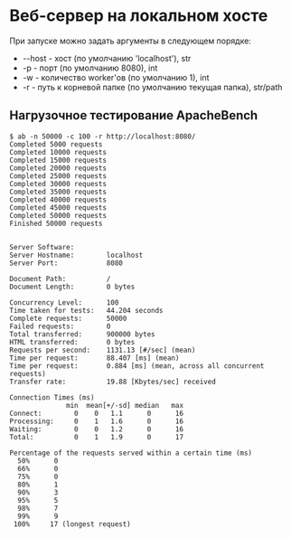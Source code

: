 # Веб-сервер на локальном хосте
При запуске можно задать аргументы в следующем порядке:
- --host - хост (по умолчанию 'localhost'), str
- -p - порт (по умолчанию 8080), int
- -w - количество worker'ов (по умолчанию 1), int
- -r - путь к корневой папке (по умолчанию текущая папка), str/path

## Нагрузочное тестирование ApacheBench

```
$ ab -n 50000 -c 100 -r http://localhost:8080/
Completed 5000 requests
Completed 10000 requests
Completed 15000 requests
Completed 20000 requests
Completed 25000 requests
Completed 30000 requests
Completed 35000 requests
Completed 40000 requests
Completed 45000 requests
Completed 50000 requests
Finished 50000 requests


Server Software:
Server Hostname:        localhost
Server Port:            8080

Document Path:          /
Document Length:        0 bytes

Concurrency Level:      100
Time taken for tests:   44.204 seconds
Complete requests:      50000
Failed requests:        0
Total transferred:      900000 bytes
HTML transferred:       0 bytes
Requests per second:    1131.13 [#/sec] (mean)
Time per request:       88.407 [ms] (mean)
Time per request:       0.884 [ms] (mean, across all concurrent requests)
Transfer rate:          19.88 [Kbytes/sec] received

Connection Times (ms)
              min  mean[+/-sd] median   max
Connect:        0    0   1.1      0      16
Processing:     0    1   1.6      0      16
Waiting:        0    0   1.2      0      16
Total:          0    1   1.9      0      17

Percentage of the requests served within a certain time (ms)
  50%      0
  66%      0
  75%      0
  80%      1
  90%      3
  95%      5
  98%      7
  99%      9
 100%     17 (longest request)
 ```
